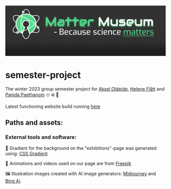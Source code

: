![](./Assets/Logo/logo-screenshot.png)

# semester-project
The winter 2023 group semester project for [Aksel Oldeide](https://github.com/AkselOldeide), [Helene Flått](https://github.com/Helflaa) and [Panida Paethanom](https://github.com/Panida287) :snowman: :snowflake: :christmas_tree:

Latest functioning website build running [here](www.infernal-triad.netlify.app)

## Paths and assets:

### External tools and software:
 
:rainbow: Gradient for the background on the "exhibitions"-page was generated using: [CSS Gradient](https://cssgradient.io)

    
:movie_camera: Animations and videos used on our page are from [Freepik](https://www.freepik.com)

 
:framed_picture: Illustration images created with AI image generators:
[Midjourney](https://www.midjourney.com/home) and [Bing Ai](https://www.bing.com/create).
